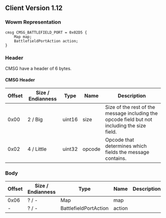 ## Client Version 1.12

### Wowm Representation
```rust,ignore
cmsg CMSG_BATTLEFIELD_PORT = 0x02D5 {
    Map map;    
    BattlefieldPortAction action;    
}

```
### Header
CMSG have a header of 6 bytes.

#### CMSG Header
| Offset | Size / Endianness | Type   | Name   | Description |
| ------ | ----------------- | ------ | ------ | ----------- |
| 0x00   | 2 / Big           | uint16 | size   | Size of the rest of the message including the opcode field but not including the size field.|
| 0x02   | 4 / Little        | uint32 | opcode | Opcode that determines which fields the message contains.|
### Body
| Offset | Size / Endianness | Type | Name | Description |
| ------ | ----------------- | ---- | ---- | ----------- |
| 0x06 | ? / - | Map | map |  |
| - | ? / - | BattlefieldPortAction | action |  |
